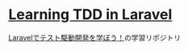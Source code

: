# [Learning TDD in Laravel](https://github.com/nunulk/learning-laravel-tdd-docker)
[Laravelでテスト駆動開発を学ぼう！](https://www.techpit.jp/courses/92/)の学習リポジトリ

